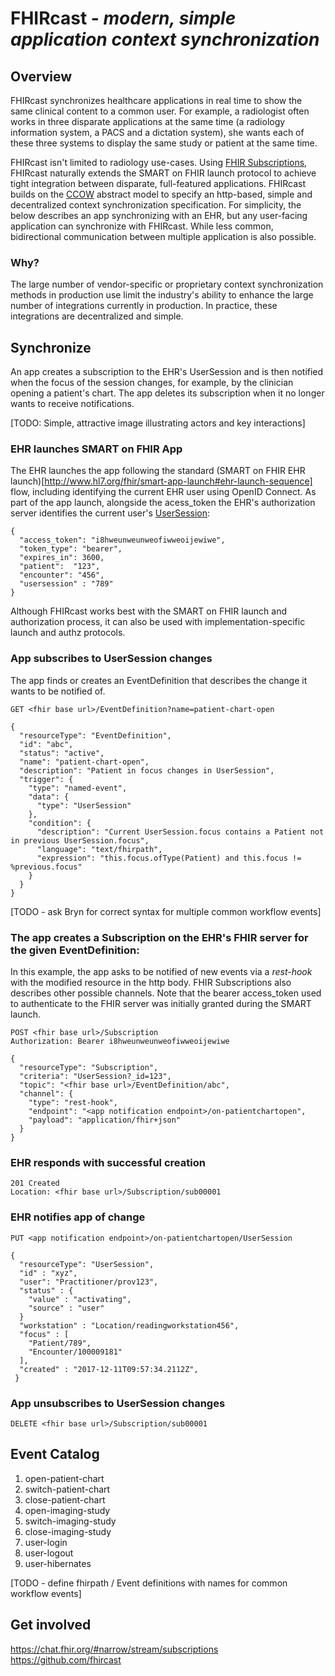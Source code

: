 # FHIRcast - _modern, simple application context synchronization_

## Overview

FHIRcast synchronizes healthcare applications in real time to show the same clinical content to a common user. For example, a radiologist often works in three disparate applications at the same time (a radiology information system, a PACS and a dictation system), she wants each of these three systems to display the same study or patient at the same time. 

FHIRcast isn't limited to radiology use-cases. Using [FHIR Subscriptions](https://www.hl7.org/fhir/subscription.html), FHIRcast naturally extends the SMART on FHIR launch protocol to achieve tight integration between disparate, full-featured applications. FHIRcast builds on the [CCOW](https://en.wikipedia.org/wiki/CCOW) abstract model to specify an http-based, simple and decentralized context synchronization specification. For simplicity, the below describes an app synchronizing with an EHR, but any user-facing application can synchronize with FHIRcast. While less common,  bidirectional communication between multiple application is also possible.


### Why?

The large number of vendor-specific or proprietary context synchronization methods in production use limit the industry's ability to enhance the large number of integrations currently in production. In practice, these integrations are decentralized and simple. 


## Synchronize

An app creates a subscription to the EHR's UserSession and is then notified when the focus of the session changes, for example, by the clinician opening a patient's chart. The app deletes its subscription when it no longer wants to receive notifications.



[TODO: Simple, attractive image illustrating actors and key interactions]

### EHR launches SMART on FHIR App

The EHR launches the app following the standard (SMART on FHIR EHR launch)[http://www.hl7.org/fhir/smart-app-launch#ehr-launch-sequence]  flow, including identifying the current EHR user using OpenID Connect. As part of the app launch, alongside the acess_token the EHR's authorization server identifies the current user's [UserSession](usersession/):

```
{
  "access_token": "i8hweunweunweofiwweoijewiwe",
  "token_type": "bearer",
  "expires_in": 3600,
  "patient":  "123",
  "encounter": "456",
  "usersession" : "789"
}
```

Although FHIRcast works best with the SMART on FHIR launch and authorization process, it can also be used with implementation-specific launch and authz protocols.

### App subscribes to UserSession changes

The app finds or creates an EventDefinition that describes the change it wants to be notified of. 

```
GET <fhir base url>/EventDefinition?name=patient-chart-open
```

```
{
  "resourceType": "EventDefinition",
  "id": "abc",
  "status": "active",
  "name": "patient-chart-open",
  "description": "Patient in focus changes in UserSession",
  "trigger": {
    "type": "named-event",
    "data": {
      "type": "UserSession"
    },
    "condition": {
      "description": "Current UserSession.focus contains a Patient not in previous UserSession.focus",
      "language": "text/fhirpath",
      "expression": "this.focus.ofType(Patient) and this.focus != %previous.focus"
    }
  }
}
```

[TODO - ask Bryn for correct syntax for multiple common workflow events]

### The app creates a Subscription on the EHR's FHIR server for the given EventDefinition:

In this example, the app asks to be notified of new events via a _rest-hook_ with the modified resource in the http body. FHIR Subscriptions also describes other possible channels. Note that the bearer access_token used to authenticate to the FHIR server was initially granted during the SMART launch.

```
POST <fhir base url>/Subscription
Authorization: Bearer i8hweunweunweofiwweoijewiwe
```

```
{
  "resourceType": "Subscription",
  "criteria": "UserSession?_id=123",
  "topic": "<fhir base url>/EventDefinition/abc",
  "channel": {
    "type": "rest-hook",
    "endpoint": "<app notification endpoint>/on-patientchartopen",
    "payload": "application/fhir+json"
  }
}
```
  
### EHR responds with successful creation

```
201 Created
Location: <fhir base url>/Subscription/sub00001
```

### EHR notifies app of change

```
PUT <app notification endpoint>/on-patientchartopen/UserSession
```

```
{
  "resourceType": "UserSession",
  "id" : "xyz",
  "user": "Practitioner/prov123",
  "status" : {
    "value" : "activating",
    "source" : "user"
  }
  "workstation" : "Location/readingworkstation456",
  "focus" : [
    "Patient/789",
    "Encounter/100009181"
  ],
  "created" : "2017-12-11T09:57:34.2112Z",
 }
```


### App unsubscribes to UserSession changes

```
DELETE <fhir base url>/Subscription/sub00001
```

## Event Catalog

1. open-patient-chart
1. switch-patient-chart
1. close-patient-chart
1. open-imaging-study
1. switch-imaging-study
1. close-imaging-study
1. user-login
1. user-logout
1. user-hibernates

[TODO - define fhirpath / Event definitions with names for common workflow events]

## Get involved

https://chat.fhir.org/#narrow/stream/subscriptions
https://github.com/fhircast